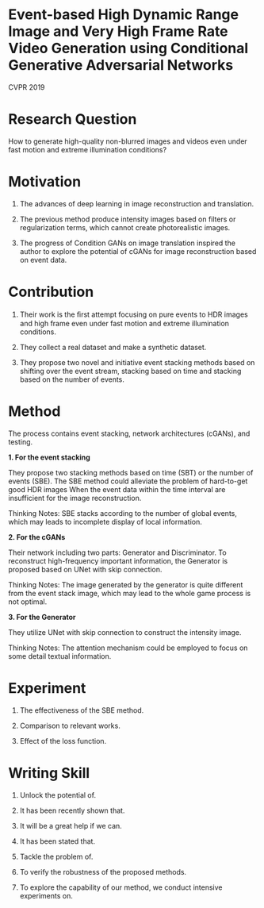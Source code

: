# Event-based High Dynamic Range Image and Very High Frame Rate Video Generation using Conditional Generative Adversarial Networks

CVPR 2019

# Research Question

How to generate high-quality non-blurred images and videos even under fast motion and extreme illumination conditions?

# Motivation

1) The advances of deep learning in image reconstruction and translation.

2) The previous method produce intensity images based on filters or regularization terms, which cannot create photorealistic images. 

3) The progress of Condition GANs on image translation inspired the author to explore the potential of cGANs for image reconstruction based on event data.

# Contribution

1) Their work is the ﬁrst attempt focusing on pure events to HDR images and high frame even under fast motion and extreme illumination conditions.

2) They collect a real dataset and make a synthetic dataset.

3) They propose two novel and initiative event stacking methods based on shifting over the event stream, stacking based on time and stacking based on the number of events.
 
# Method

The process contains event stacking, network architectures (cGANs), and testing.

**1. For the event stacking**

They propose two stacking methods based on time (SBT) or the number of events (SBE). The SBE method could alleviate the problem of hard-to-get good HDR images When the event data within the time interval are insufficient for the image reconstruction. 

Thinking Notes: SBE stacks according to the number of global events, which may leads to incomplete display of local information.

**2. For the cGANs**

 Their network including two parts: Generator and Discriminator. To reconstruct high-frequency important information, the Generator is proposed based on UNet with skip connection.
 
 Thinking Notes: The image generated by the generator is quite different from the event stack image, which may lead to the whole game process is not optimal.
 
**3. For the Generator**
 
They utilize UNet with skip connection to construct the intensity image.
 
 Thinking Notes: The attention mechanism could be employed to focus on some detail textual information.
  
# Experiment
 
1) The effectiveness of the SBE method.

2) Comparison to relevant works.

3) Effect of the loss function.

# Writing Skill

1) Unlock the potential of.

2) It has been recently shown that.

3) It will be a great help if we can.

4) It has been stated that.

5) Tackle the problem of.

6) To verify the robustness of the proposed methods.

7) To explore the capability of our method, we conduct intensive
experiments on.